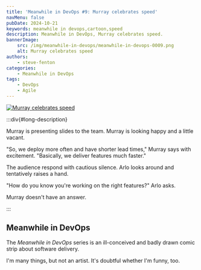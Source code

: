 ```yaml
---
title: 'Meanwhile in DevOps #9: Murray celebrates speed'
navMenu: false
pubDate: 2024-10-21
keywords: meanwhile in devops,cartoon,speed
description: Meanwhile in DevOps, Murray celebrates speed.
bannerImage:
    src: /img/meanwhile-in-devops/meanwhile-in-devops-0009.png
    alt: Murray celebrates speed
authors:
    - steve-fenton
categories:
    - Meanwhile in DevOps
tags:
    - DevOps
    - Agile
---
```


<a href="#long-description">
<img src="/img/meanwhile-in-devops/meanwhile-in-devops-0009.png" alt="Murray celebrates speed" />
</a>

:::div{#long-description}

Murray is presenting slides to the team. Murray is looking happy and a little vacant.

"So, we deploy more often and have shorter lead times," Murray says with excitement. "Basically, we deliver features much faster."

The audience respond with cautious silence. Arlo looks around and tentatively raises a hand.

"How do you know you're working on the right features?" Arlo asks.

Murray doesn't have an answer.

:::

## Meanwhile in DevOps

The *Meanwhile in DevOps* series is an ill-conceived and badly drawn comic strip about software delivery.

I'm many things, but not an artist. It's doubtful whether I'm funny, too.
